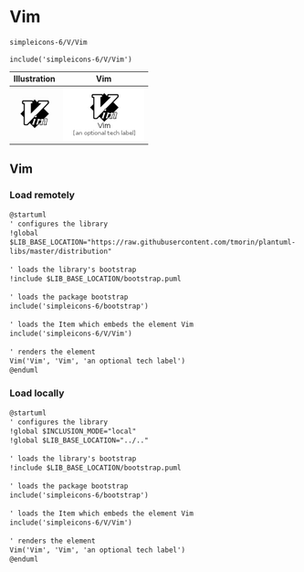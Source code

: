 # Vim


```text
simpleicons-6/V/Vim
```

```text
include('simpleicons-6/V/Vim')
```



| Illustration | Vim |
| :---: | :---: |
| ![illustration for Illustration](../../simpleicons-6/V/Vim.png) | ![illustration for Vim](../../simpleicons-6/V/Vim.Local.png) |




## Vim

### Load remotely
```plantuml
@startuml
' configures the library
!global $LIB_BASE_LOCATION="https://raw.githubusercontent.com/tmorin/plantuml-libs/master/distribution"

' loads the library's bootstrap
!include $LIB_BASE_LOCATION/bootstrap.puml

' loads the package bootstrap
include('simpleicons-6/bootstrap')

' loads the Item which embeds the element Vim
include('simpleicons-6/V/Vim')

' renders the element
Vim('Vim', 'Vim', 'an optional tech label')
@enduml
```

### Load locally
```plantuml
@startuml
' configures the library
!global $INCLUSION_MODE="local"
!global $LIB_BASE_LOCATION="../.."

' loads the library's bootstrap
!include $LIB_BASE_LOCATION/bootstrap.puml

' loads the package bootstrap
include('simpleicons-6/bootstrap')

' loads the Item which embeds the element Vim
include('simpleicons-6/V/Vim')

' renders the element
Vim('Vim', 'Vim', 'an optional tech label')
@enduml
```

